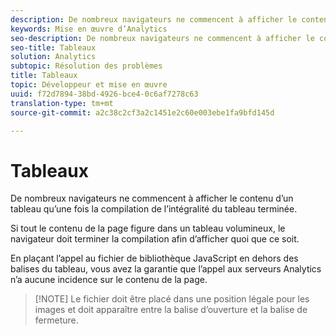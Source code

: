 ```yaml
---
description: De nombreux navigateurs ne commencent à afficher le contenu d’un tableau qu’une fois la compilation de l’intégralité du tableau terminée.
keywords: Mise en œuvre d’Analytics
seo-description: De nombreux navigateurs ne commencent à afficher le contenu d’un tableau qu’une fois la compilation de l’intégralité du tableau terminée.
seo-title: Tableaux
solution: Analytics
subtopic: Résolution des problèmes
title: Tableaux
topic: Développeur et mise en œuvre
uuid: f72d7894-38bd-4926-bce4-0c6af7278c63
translation-type: tm+mt
source-git-commit: a2c38c2cf3a2c1451e2c60e003ebe1fa9bfd145d

---
```



# Tableaux

De nombreux navigateurs ne commencent à afficher le contenu d’un tableau qu’une fois la compilation de l’intégralité du tableau terminée.

Si tout le contenu de la page figure dans un tableau volumineux, le navigateur doit terminer la compilation afin d’afficher quoi que ce soit.

En plaçant l’appel au fichier de bibliothèque JavaScript en dehors des balises du tableau, vous avez la garantie que l’appel aux serveurs Analytics n’a aucune incidence sur le contenu de la page.

> [!NOTE] Le fichier doit être placé dans une position légale pour les images et doit apparaître entre la balise d’ouverture <body> et la balise </body> de fermeture.

